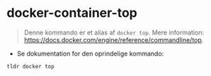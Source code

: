 # docker-container-top

> Denne kommando er et alias af `docker top`.
> Mere information: <https://docs.docker.com/engine/reference/commandline/top>.

- Se dokumentation for den oprindelige kommando:

`tldr docker top`

